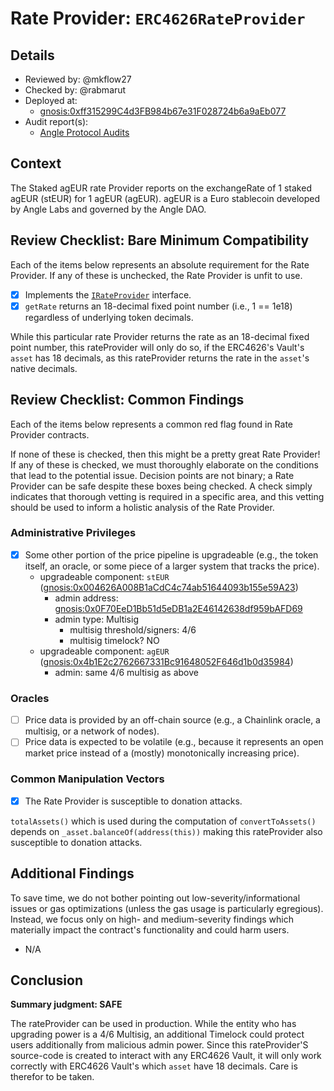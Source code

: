 

# Rate Provider: `ERC4626RateProvider`

## Details
- Reviewed by: @mkflow27
- Checked by: @rabmarut
- Deployed at:
    - [gnosis:0xff315299C4d3FB984b67e31F028724b6a9aEb077](https://gnosisscan.io/address/0xff315299c4d3fb984b67e31f028724b6a9aeb077#code)
- Audit report(s):
    - [Angle Protocol Audits](https://docs.angle.money/resources/audits)

## Context
The Staked agEUR rate Provider reports on the exchangeRate of 1 staked agEUR (stEUR) for 1 agEUR (agEUR). agEUR is a Euro stablecoin developed by Angle Labs and governed by the Angle DAO. 

## Review Checklist: Bare Minimum Compatibility
Each of the items below represents an absolute requirement for the Rate Provider. If any of these is unchecked, the Rate Provider is unfit to use.

- [x] Implements the [`IRateProvider`](https://github.com/balancer/balancer-v2-monorepo/blob/bc3b3fee6e13e01d2efe610ed8118fdb74dfc1f2/pkg/interfaces/contracts/pool-utils/IRateProvider.sol) interface.
- [x] `getRate` returns an 18-decimal fixed point number (i.e., 1 == 1e18) regardless of underlying token decimals.

While this particular rate Provider returns the rate as an 18-decimal fixed point number, this rateProvider will only do so, if the ERC4626's Vault's `asset` has 18 decimals, as this rateProvider returns the rate in the `asset`'s native decimals. 

## Review Checklist: Common Findings
Each of the items below represents a common red flag found in Rate Provider contracts.

If none of these is checked, then this might be a pretty great Rate Provider! If any of these is checked, we must thoroughly elaborate on the conditions that lead to the potential issue. Decision points are not binary; a Rate Provider can be safe despite these boxes being checked. A check simply indicates that thorough vetting is required in a specific area, and this vetting should be used to inform a holistic analysis of the Rate Provider.

### Administrative Privileges

- [x] Some other portion of the price pipeline is upgradeable (e.g., the token itself, an oracle, or some piece of a larger system that tracks the price). 
    - upgradeable component: `stEUR` ([gnosis:0x004626A008B1aCdC4c74ab51644093b155e59A23](https://gnosisscan.io/address/0x004626a008b1acdc4c74ab51644093b155e59a23))
        - admin address: [gnosis:0x0F70EeD1Bb51d5eDB1a2E46142638df959bAFD69](https://gnosisscan.io/address/0x0f70eed1bb51d5edb1a2e46142638df959bafd69)
        - admin type: Multisig 
            - multisig threshold/signers: 4/6
            - multisig timelock? NO
    - upgradeable component: `agEUR` ([gnosis:0x4b1E2c2762667331Bc91648052F646d1b0d35984](https://gnosisscan.io/address/0x4b1e2c2762667331bc91648052f646d1b0d35984))
        - admin: same 4/6 multisig as above

### Oracles
- [ ] Price data is provided by an off-chain source (e.g., a Chainlink oracle, a multisig, or a network of nodes).
- [ ] Price data is expected to be volatile (e.g., because it represents an open market price instead of a (mostly) monotonically increasing price).

### Common Manipulation Vectors
- [x] The Rate Provider is susceptible to donation attacks.

`totalAssets()` which is used during the computation of `convertToAssets()` depends on `_asset.balanceOf(address(this))` making this rateProvider also susceptible to donation attacks.

## Additional Findings
To save time, we do not bother pointing out low-severity/informational issues or gas optimizations (unless the gas usage is particularly egregious). Instead, we focus only on high- and medium-severity findings which materially impact the contract's functionality and could harm users.

- N/A

## Conclusion
**Summary judgment: SAFE**

The rateProvider can be used in production. While the entity who has upgrading power is a 4/6 Multisig, an additional Timelock could protect users additionally from malicious admin power. Since this rateProvider'S source-code is created to interact with any ERC4626 Vault, it will only work correctly with ERC4626 Vault's which `asset` have 18 decimals. Care is therefor to be taken.